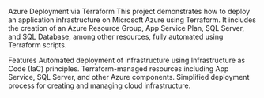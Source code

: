 
Azure Deployment via Terraform
This project demonstrates how to deploy an application infrastructure on Microsoft Azure using Terraform. It includes the creation of an Azure Resource Group, App Service Plan, SQL Server, and SQL Database, among other resources, fully automated using Terraform scripts.

Features
Automated deployment of infrastructure using Infrastructure as Code (IaC) principles.
Terraform-managed resources including App Service, SQL Server, and other Azure components.
Simplified deployment process for creating and managing cloud infrastructure.
